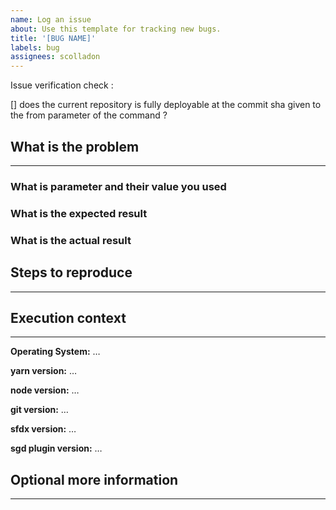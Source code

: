 ```yaml
---
name: Log an issue
about: Use this template for tracking new bugs.
title: '[BUG NAME]'
labels: bug
assignees: scolladon
---
```


Issue verification check :

[] does the current repository is fully deployable at the commit sha given to the from parameter of the command ?

## What is the problem

---

<!--
  Provide a clear and concise description of what the problem is.
-->

### What is parameter and their value you used

<!--
  Provide the command you used and the parameters
  Ex : $ sgd -r . -f HEAD^
-->

### What is the expected result

<!--
  Provide the expected output of the command
  Provide the expected content of the output folder
-->

### What is the actual result

<!--
  Provide the actual output of the command
  Provide the actual content of the output folder
-->

## Steps to reproduce

---

<!--
  Isolate the issue and create a repository to reproduce the actual result
  Provide the repository url to access the reproducible state
  Provide the sgd command to execute to reproduce
  Ex :
  https://github.com/<gh-username>/<sgd-issue-reproducible-repo-name>
  sgd -d -r . -f HEAD^
-->

## Execution context

---

<!--
$ uname -v ; yarn -v ; node -v ; git --version ; sfdx --version ; sfdx plugins
-->

**Operating System:** …

**yarn version:** …

**node version:** …

**git version:** …

**sfdx version:** …

**sgd plugin version:** …

## Optional more information

---

<!--
  Provide the output of those command line :
  $ git diff --name-status --no-renames <from> <to>
  And for each SharingRule, WorkflowRule and CustomLabel files :
  $ git diff --no-prefix <from> <to> -- <file-path>
-->
